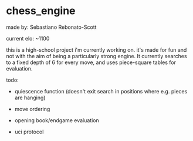 # chess_engine
made by: Sebastiano Rebonato-Scott

current elo: ~1100

this is a high-school project i'm currently working on. it's made for fun and not with the aim of being a particularly strong engine. It currently searches to a fixed depth of 6 for every move, and uses piece-square tables for evaluation.

todo:
- quiescence function (doesn't exit search in positions where e.g. pieces are hanging)
- move ordering
    
- opening book/endgame evaluation
- uci protocol 

